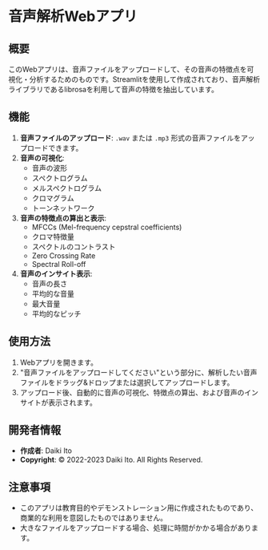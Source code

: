 # 音声解析Webアプリ

## 概要
このWebアプリは、音声ファイルをアップロードして、その音声の特徴点を可視化・分析するためのものです。Streamlitを使用して作成されており、音声解析ライブラリであるlibrosaを利用して音声の特徴を抽出しています。

## 機能
1. **音声ファイルのアップロード**: `.wav` または `.mp3` 形式の音声ファイルをアップロードできます。
2. **音声の可視化**: 
   - 音声の波形
   - スペクトログラム
   - メルスペクトログラム
   - クロマグラム
   - トーンネットワーク
3. **音声の特徴点の算出と表示**: 
   - MFCCs (Mel-frequency cepstral coefficients)
   - クロマ特徴量
   - スペクトルのコントラスト
   - Zero Crossing Rate
   - Spectral Roll-off
4. **音声のインサイト表示**:
   - 音声の長さ
   - 平均的な音量
   - 最大音量
   - 平均的なピッチ

## 使用方法
1. Webアプリを開きます。
2. "音声ファイルをアップロードしてください"という部分に、解析したい音声ファイルをドラッグ&ドロップまたは選択してアップロードします。
3. アップロード後、自動的に音声の可視化、特徴点の算出、および音声のインサイトが表示されます。

## 開発者情報
- **作成者**: Daiki Ito
- **Copyright**: © 2022-2023 Daiki Ito. All Rights Reserved.

## 注意事項
- このアプリは教育目的やデモンストレーション用に作成されたものであり、商業的な利用を意図したものではありません。
- 大きなファイルをアップロードする場合、処理に時間がかかる場合があります。
